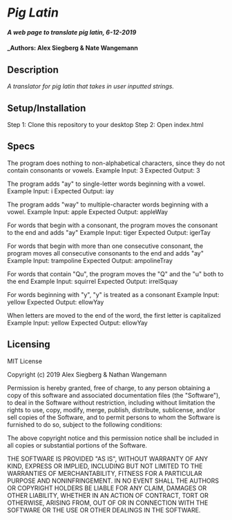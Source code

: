 # _Pig Latin_

#### _A web page to translate pig latin, 6-12-2019_

#### _Authors: Alex Siegberg & Nate Wangemann

## Description

_A translator for pig latin that takes in user inputted strings._

## Setup/Installation

Step 1: Clone this repository to your desktop
Step 2: Open index.html

## Specs

The program does nothing to non-alphabetical characters, since they do not contain consonants or vowels.
Example Input: 3
Expected Output: 3

The program adds "ay" to single-letter words beginning with a vowel.
Example Input: i
Expected Output: iay

The program adds "way" to multiple-character words beginning with a vowel.
Example Input: apple
Expected Output: appleWay

For words that begin with a consonant, the program moves the consonant to the end and adds "ay"
Example Input: tiger
Expected Output: igerTay

For words that begin with more than one consecutive consonant, the program moves all consecutive consonants to the end and adds "ay"
Example Input: trampoline
Expected Output: ampolineTray

For words that contain "Qu", the program moves the "Q" and the "u" both to the end
Example Input: squirrel
Expected Output: irrelSquay

For words beginning with "y", "y" is treated as a consonant
Example Input: yellow
Expected Output: ellowYay

When letters are moved to the end of the word, the first letter is capitalized
Example Input: yellow
Expected Output: ellowYay


## Licensing

MIT License

Copyright (c) 2019 Alex Siegberg & Nathan Wangemann

Permission is hereby granted, free of charge, to any person obtaining a copy
of this software and associated documentation files (the "Software"), to deal
in the Software without restriction, including without limitation the rights
to use, copy, modify, merge, publish, distribute, sublicense, and/or sell
copies of the Software, and to permit persons to whom the Software is
furnished to do so, subject to the following conditions:

The above copyright notice and this permission notice shall be included in all
copies or substantial portions of the Software.

THE SOFTWARE IS PROVIDED "AS IS", WITHOUT WARRANTY OF ANY KIND, EXPRESS OR
IMPLIED, INCLUDING BUT NOT LIMITED TO THE WARRANTIES OF MERCHANTABILITY,
FITNESS FOR A PARTICULAR PURPOSE AND NONINFRINGEMENT. IN NO EVENT SHALL THE
AUTHORS OR COPYRIGHT HOLDERS BE LIABLE FOR ANY CLAIM, DAMAGES OR OTHER
LIABILITY, WHETHER IN AN ACTION OF CONTRACT, TORT OR OTHERWISE, ARISING FROM,
OUT OF OR IN CONNECTION WITH THE SOFTWARE OR THE USE OR OTHER DEALINGS IN THE
SOFTWARE.

